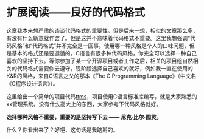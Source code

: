 # 扩展阅读——良好的代码格式

这章我本来想严肃的谈谈代码格式的重要性。但是后来一想，相似的文章那么多，有没有什么新意就作罢了。但是这并不意味着代码格式不重要。这里我想强调“代码风格”和“代码格式”并不完全是一回事。使用哪一种风格是个人的口味问题，但是基本的格式还是要遵循的。C语言有很多种代码风格，你完全可以选择一种自己喜欢的坚持下去。等你参加了某一个开源项目或者工作之后，相关的项目组自然相关的代码格式需要你去遵守。现阶段选择自己喜欢的就好，例如我一直在使用的K&R的风格，来自C语言之父的那本《The C Programming Language》（中文名《C程序设计语言》）。

这里给出一个简单的项目代码[ttms](https://github.com/hurley25/ttms)，项目使用C语言标准库编写，就是大家熟悉的xx管理系统。没有什么高大上的东西，大家参考下代码风格就好。

**选择哪种风格不重要，重要的是坚持写下去 —— 尼克·比尔·图灵。**

什么？你看出来了？好吧，这句话是我瞎掰的。